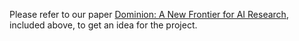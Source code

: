 Please refer to our paper [Dominion: A New Frontier for AI Research](paper.pdf), included above, to get an idea for the project.
